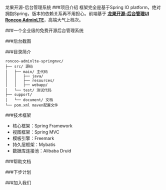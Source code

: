 龙果开源-后台管理系统
###项目介绍
框架完全是基于Spring IO platform，绝对拥抱Spring，版本的依赖关系再不用担心。前端基于 **[龙果开源-后台管理UI Roncoo AdminLTE](https://github.com/roncoo/roncoo-adminLTE)**，高端大气上档次。

###一个企业级的免费开源后台管理系统

###后台截图


###目录简介
```
roncoo-adminlte-springmvc/
├── src/ 源码
│   ├── main/ 主代码
│   │   ├── java/
│   │   ├── resources/
│   │   ├── webapp/
│   └── test/ 测试代码
├── support/ 
│   └── document/ 文档
└── pom.xml maven配置文件

```

###技术框架
* 核心框架：Spring Framework
* 视图框架：Spring MVC
* 模板引擎：Freemark
* 持久层框架：Mybatis
* 数据库连接池：Alibaba Druid


###帮助文档

###下步计划

###加入我们